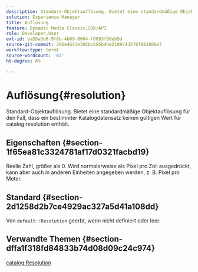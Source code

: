 ```yaml
---
description: Standard-Objektauflösung. Bietet eine standardmäßige Objektauflösung für den Fall, dass ein bestimmter Katalogdatensatz keinen gültigen Katalogauflösungswert enthält.
solution: Experience Manager
title: Auflösung
feature: Dynamic Media Classic,SDK/API
role: Developer,User
exl-id: ba55a3b6-9f8b-4b69-8604-f0893f56eb5d
source-git-commit: 206e4643e3926cb85b4be2189743578f88180be7
workflow-type: tm+mt
source-wordcount: '83'
ht-degree: 6%

---
```


# Auflösung{#resolution}

Standard-Objektauflösung. Bietet eine standardmäßige Objektauflösung für den Fall, dass ein bestimmter Katalogdatensatz keinen gültigen Wert für catalog:resolution enthält.

## Eigenschaften {#section-1f65ea81c3324781af17d0321facbd19}

Reelle Zahl, größer als 0. Wird normalerweise als Pixel pro Zoll ausgedrückt, kann aber auch in anderen Einheiten angegeben werden, z. B. Pixel pro Meter.

## Standard {#section-2d1258d2b7ce4929ac327a5d41a108dd}

Von `default::Resolution` geerbt, wenn nicht definiert oder leer.

## Verwandte Themen {#section-dffa1f318fd84833b74d08d09c24c974}

[catalog:Resolution](../../../../../is-api/image-catalog/image-serving-api-ref/c-image-catalog-reference/c-image-svg-data-reference/c-image-data-reference/r-resolution-cat.md#reference-de489f5f36b64bd0831749546f8728e1)
